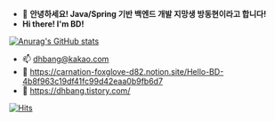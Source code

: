 - 👋 <b>안녕하세요! Java/Spring 기반 백엔드 개발 지망생 방동현이라고 합니다! </b>
- <b>Hi there! I'm BD!</b>

[![Anurag's GitHub stats](https://github-readme-stats.vercel.app/api?username=bangddong)](https://github.com/anuraghazra/github-readme-stats)


- 📫 dhbang@kakao.com
- 📄 https://carnation-foxglove-d82.notion.site/Hello-BD-4b8f963c19df41fc99d42eaa0b9fb6d7
- 📄 https://dhbang.tistory.com/

<!---
johyewon/johyewon is a ✨ special ✨ repository because its `README.md` (this file) appears on your GitHub profile.
You can click the Preview link to take a look at your changes.
--->
[![Hits](https://hits.seeyoufarm.com/api/count/incr/badge.svg?url=https%3A%2F%2Fgithub.com%2Fbangddong&count_bg=%2379C83D&title_bg=%23555555&icon=&icon_color=%23E7E7E7&title=hits&edge_flat=false)](https://hits.seeyoufarm.com)
